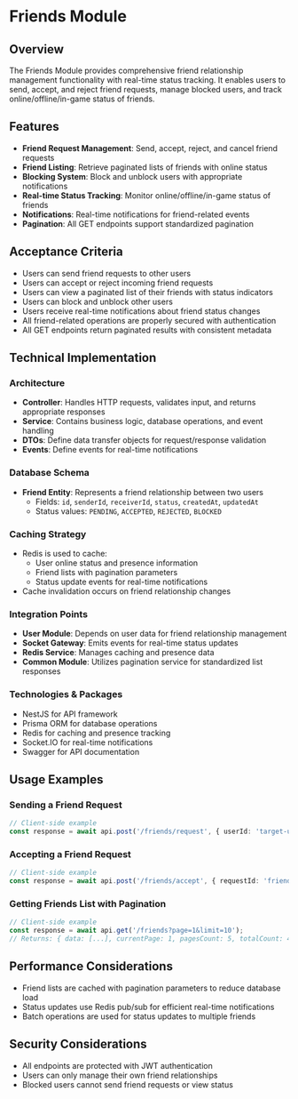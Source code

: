 # Friends Module

## Overview
The Friends Module provides comprehensive friend relationship management functionality with real-time status tracking. It enables users to send, accept, and reject friend requests, manage blocked users, and track online/offline/in-game status of friends.

## Features
- **Friend Request Management**: Send, accept, reject, and cancel friend requests
- **Friend Listing**: Retrieve paginated lists of friends with online status
- **Blocking System**: Block and unblock users with appropriate notifications
- **Real-time Status Tracking**: Monitor online/offline/in-game status of friends
- **Notifications**: Real-time notifications for friend-related events
- **Pagination**: All GET endpoints support standardized pagination

## Acceptance Criteria
- Users can send friend requests to other users
- Users can accept or reject incoming friend requests
- Users can view a paginated list of their friends with status indicators
- Users can block and unblock other users
- Users receive real-time notifications about friend status changes
- All friend-related operations are properly secured with authentication
- All GET endpoints return paginated results with consistent metadata

## Technical Implementation

### Architecture
- **Controller**: Handles HTTP requests, validates input, and returns appropriate responses
- **Service**: Contains business logic, database operations, and event handling
- **DTOs**: Define data transfer objects for request/response validation
- **Events**: Define events for real-time notifications

### Database Schema
- **Friend Entity**: Represents a friend relationship between two users
  - Fields: `id`, `senderId`, `receiverId`, `status`, `createdAt`, `updatedAt`
  - Status values: `PENDING`, `ACCEPTED`, `REJECTED`, `BLOCKED`

### Caching Strategy
- Redis is used to cache:
  - User online status and presence information
  - Friend lists with pagination parameters
  - Status update events for real-time notifications
- Cache invalidation occurs on friend relationship changes

### Integration Points
- **User Module**: Depends on user data for friend relationship management
- **Socket Gateway**: Emits events for real-time status updates
- **Redis Service**: Manages caching and presence data
- **Common Module**: Utilizes pagination service for standardized list responses

### Technologies & Packages
- NestJS for API framework
- Prisma ORM for database operations
- Redis for caching and presence tracking
- Socket.IO for real-time notifications
- Swagger for API documentation

## Usage Examples

### Sending a Friend Request
```typescript
// Client-side example
const response = await api.post('/friends/request', { userId: 'target-user-id' });
```

### Accepting a Friend Request
```typescript
// Client-side example
const response = await api.post('/friends/accept', { requestId: 'friend-request-id' });
```

### Getting Friends List with Pagination
```typescript
// Client-side example
const response = await api.get('/friends?page=1&limit=10');
// Returns: { data: [...], currentPage: 1, pagesCount: 5, totalCount: 42, limit: 10, hasNext: true, hasPrev: false }
```

## Performance Considerations
- Friend lists are cached with pagination parameters to reduce database load
- Status updates use Redis pub/sub for efficient real-time notifications
- Batch operations are used for status updates to multiple friends

## Security Considerations
- All endpoints are protected with JWT authentication
- Users can only manage their own friend relationships
- Blocked users cannot send friend requests or view status
